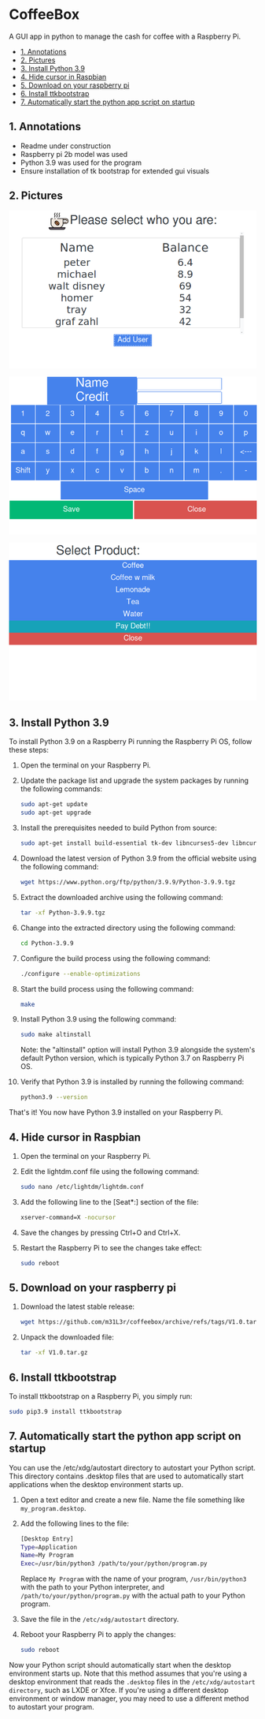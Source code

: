 # CoffeeBox

A GUI app in python to manage the cash for coffee with a Raspberry Pi.

- [1. Annotations](#1-annotations)
- [2. Pictures](#2-pictures)
- [3. Install Python 3.9](#3-install-python-39)
- [4. Hide cursor in Raspbian](#4-hide-cursor-in-raspbian)
- [5. Download on your raspberry pi](#5-download-on-your-raspberry-pi)
- [6. Install ttkbootstrap](#6-install-ttkbootstrap)
- [7. Automatically start the python app script on startup](#7-automatically-start-the-python-app-script-on-startup)

## 1. Annotations

- Readme under construction
- Raspberry pi 2b model was used
- Python 3.9 was used for the program
- Ensure installation of tk bootstrap for extended gui visuals

## 2. Pictures

![Image1](img/Screenshot_25_04_2023_16_21_15.png)

![Image2](img/Screenshot_25_04_2023_16_21_28.png)

![Image3](img/Screenshot_25_04_2023_16_21_41.png)

## 3. Install Python 3.9

To install Python 3.9 on a Raspberry Pi running the Raspberry Pi OS, follow these steps:

1. Open the terminal on your Raspberry Pi.
2. Update the package list and upgrade the system packages by running the following commands:

    ```bash
    sudo apt-get update
    sudo apt-get upgrade
    ```

3. Install the prerequisites needed to build Python from source:

    ```bash
    sudo apt-get install build-essential tk-dev libncurses5-dev libncursesw5-dev libreadline6-dev libdb5.3-dev libgdbm-dev libsqlite3-dev libssl-dev libbz2-dev libexpat1-dev liblzma-dev zlib1g-dev libffi-dev
    ```

4. Download the latest version of Python 3.9 from the official website using the following command:

    ```bash
    wget https://www.python.org/ftp/python/3.9.9/Python-3.9.9.tgz
    ```

5. Extract the downloaded archive using the following command:

    ```bash
    tar -xf Python-3.9.9.tgz
    ```

6. Change into the extracted directory using the following command:

    ```bash
    cd Python-3.9.9
    ```

7. Configure the build process using the following command:

    ```bash
    ./configure --enable-optimizations
    ```

8. Start the build process using the following command:

    ```bash
    make
    ```

9. Install Python 3.9 using the following command:

    ```bash
    sudo make altinstall
    ```

    Note: the "altinstall" option will install Python 3.9 alongside the system's default Python version, which is typically Python 3.7 on Raspberry Pi OS.

10. Verify that Python 3.9 is installed by running the following command:

    ```bash
    python3.9 --version
    ```

That's it! You now have Python 3.9 installed on your Raspberry Pi.

## 4. Hide cursor in Raspbian

1. Open the terminal on your Raspberry Pi.
2. Edit the lightdm.conf file using the following command:

    ```bash
    sudo nano /etc/lightdm/lightdm.conf
    ```

3. Add the following line to the [Seat*:] section of the file:

    ```bash
    xserver-command=X -nocursor
    ```

4. Save the changes by pressing Ctrl+O and Ctrl+X.
5. Restart the Raspberry Pi to see the changes take effect:

    ```bash
    sudo reboot
    ```

## 5. Download on your raspberry pi

1. Download the latest stable release:

    ```bash
    wget https://github.com/m31L3r/coffeebox/archive/refs/tags/V1.0.tar.gz
    ```

2. Unpack the downloaded file:

    ```bash
    tar -xf V1.0.tar.gz
    ```

## 6. Install ttkbootstrap

To install ttkbootstrap on a Raspberry Pi, you simply run:

```bash
sudo pip3.9 install ttkbootstrap
```

## 7. Automatically start the python app script on startup

You can use the /etc/xdg/autostart directory to autostart your Python script. This directory contains .desktop files that are used to automatically start applications when the desktop environment starts up.

1. Open a text editor and create a new file. Name the file something like `my_program.desktop`.

2. Add the following lines to the file:

    ```bash
    [Desktop Entry]
    Type=Application
    Name=My Program
    Exec=/usr/bin/python3 /path/to/your/python/program.py
    ```

    Replace `My Program` with the name of your program, `/usr/bin/python3` with the path to your Python interpreter, and `/path/to/your/python/program.py` with the actual path to your Python program.

3. Save the file in the `/etc/xdg/autostart` directory.

4. Reboot your Raspberry Pi to apply the changes:

    ```bash
    sudo reboot
    ```

Now your Python script should automatically start when the desktop environment starts up. Note that this method assumes that you're using a desktop environment that reads the `.desktop` files in the `/etc/xdg/autostart directory`, such as LXDE or Xfce. If you're using a different desktop environment or window manager, you may need to use a different method to autostart your program.
